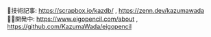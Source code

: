 📝技術記事: https://scrapbox.io/kazdb/ , https://zenn.dev/kazumawada <br>
🧑‍💻開発中: https://www.eigopencil.com/about , https://github.com/KazumaWada/eigopencil<br>

